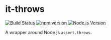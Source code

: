 # it-throws

[![Build Status](https://img.shields.io/travis/mgenware/it-throws.svg?style=flat-square&label=Build+Status)](https://travis-ci.org/mgenware/it-throws)
[![npm version](https://img.shields.io/npm/v/it-throws.svg?style=flat-square)](https://npmjs.com/package/it-throws)
[![Node.js Version](http://img.shields.io/node/v/it-throws.svg?style=flat-square)](https://nodejs.org/en/)

A wrapper around Node.js `assert.throws`.
